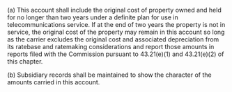 (a) This account shall include the original cost of property owned and held for no longer than two years under a definite plan for use in telecommunications service. If at the end of two years the property is not in service, the original cost of the property may remain in this account so long as the carrier excludes the original cost and associated depreciation from its ratebase and ratemaking considerations and report those amounts in reports filed with the Commission pursuant to 43.21(e)(1) and 43.21(e)(2) of this chapter.

(b) Subsidiary records shall be maintained to show the character of the amounts carried in this account.

